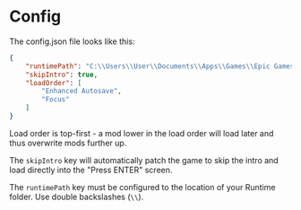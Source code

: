 # Config
The config.json file looks like this:
```json
{
    "runtimePath": "C:\\Users\\User\\Documents\\Apps\\Games\\Epic Games\\HITMAN3\\Runtime",
    "skipIntro": true,
    "loadOrder": [
        "Enhanced Autosave",
        "Focus"
    ]
}
```

Load order is top-first - a mod lower in the load order will load later and thus overwrite mods further up.

The `skipIntro` key will automatically patch the game to skip the intro and load directly into the "Press ENTER" screen.

The `runtimePath` key must be configured to the location of your Runtime folder. Use double backslashes (`\\`).
